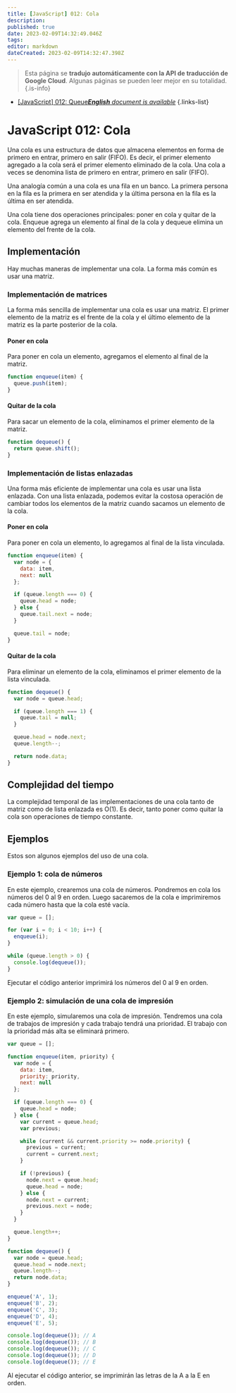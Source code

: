 ```yaml
---
title: [JavaScript] 012: Cola
description: 
published: true
date: 2023-02-09T14:32:49.046Z
tags: 
editor: markdown
dateCreated: 2023-02-09T14:32:47.398Z
---
```


> Esta página se **tradujo automáticamente con la API de traducción de Google Cloud**.
Algunas páginas se pueden leer mejor en su totalidad.{.is-info}



- [[JavaScript] 012: Queue***English** document is available*](/en/Knowledge-base/Algorithm/javascript-012-queue)
{.links-list}


# JavaScript 012: Cola

Una cola es una estructura de datos que almacena elementos en forma de primero en entrar, primero en salir (FIFO). Es decir, el primer elemento agregado a la cola será el primer elemento eliminado de la cola. Una cola a veces se denomina lista de primero en entrar, primero en salir (FIFO).

Una analogía común a una cola es una fila en un banco. La primera persona en la fila es la primera en ser atendida y la última persona en la fila es la última en ser atendida.

Una cola tiene dos operaciones principales: poner en cola y quitar de la cola. Enqueue agrega un elemento al final de la cola y dequeue elimina un elemento del frente de la cola.

## Implementación

Hay muchas maneras de implementar una cola. La forma más común es usar una matriz.

### Implementación de matrices

La forma más sencilla de implementar una cola es usar una matriz. El primer elemento de la matriz es el frente de la cola y el último elemento de la matriz es la parte posterior de la cola.

#### Poner en cola

Para poner en cola un elemento, agregamos el elemento al final de la matriz.

```javascript
function enqueue(item) {
  queue.push(item);
}
```

#### Quitar de la cola

Para sacar un elemento de la cola, eliminamos el primer elemento de la matriz.

```javascript
function dequeue() {
  return queue.shift();
}
```

### Implementación de listas enlazadas

Una forma más eficiente de implementar una cola es usar una lista enlazada. Con una lista enlazada, podemos evitar la costosa operación de cambiar todos los elementos de la matriz cuando sacamos un elemento de la cola.

#### Poner en cola

Para poner en cola un elemento, lo agregamos al final de la lista vinculada.

```javascript
function enqueue(item) {
  var node = {
    data: item,
    next: null
  };

  if (queue.length === 0) {
    queue.head = node;
  } else {
    queue.tail.next = node;
  }

  queue.tail = node;
}
```

#### Quitar de la cola

Para eliminar un elemento de la cola, eliminamos el primer elemento de la lista vinculada.

```javascript
function dequeue() {
  var node = queue.head;

  if (queue.length === 1) {
    queue.tail = null;
  }

  queue.head = node.next;
  queue.length--;

  return node.data;
}
```

## Complejidad del tiempo

La complejidad temporal de las implementaciones de una cola tanto de matriz como de lista enlazada es O(1). Es decir, tanto poner como quitar la cola son operaciones de tiempo constante.

## Ejemplos

Estos son algunos ejemplos del uso de una cola.

### Ejemplo 1: cola de números

En este ejemplo, crearemos una cola de números. Pondremos en cola los números del 0 al 9 en orden. Luego sacaremos de la cola e imprimiremos cada número hasta que la cola esté vacía.

```javascript
var queue = [];

for (var i = 0; i < 10; i++) {
  enqueue(i);
}

while (queue.length > 0) {
  console.log(dequeue());
}
```

Ejecutar el código anterior imprimirá los números del 0 al 9 en orden.

### Ejemplo 2: simulación de una cola de impresión

En este ejemplo, simularemos una cola de impresión. Tendremos una cola de trabajos de impresión y cada trabajo tendrá una prioridad. El trabajo con la prioridad más alta se eliminará primero.

```javascript
var queue = [];

function enqueue(item, priority) {
  var node = {
    data: item,
    priority: priority,
    next: null
  };

  if (queue.length === 0) {
    queue.head = node;
  } else {
    var current = queue.head;
    var previous;

    while (current && current.priority >= node.priority) {
      previous = current;
      current = current.next;
    }

    if (!previous) {
      node.next = queue.head;
      queue.head = node;
    } else {
      node.next = current;
      previous.next = node;
    }
  }

  queue.length++;
}

function dequeue() {
  var node = queue.head;
  queue.head = node.next;
  queue.length--;
  return node.data;
}

enqueue('A', 1);
enqueue('B', 2);
enqueue('C', 3);
enqueue('D', 4);
enqueue('E', 5);

console.log(dequeue()); // A
console.log(dequeue()); // B
console.log(dequeue()); // C
console.log(dequeue()); // D
console.log(dequeue()); // E
```

Al ejecutar el código anterior, se imprimirán las letras de la A a la E en orden.